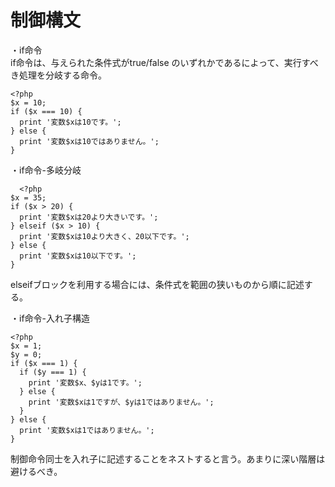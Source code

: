 # 制御構文

・if命令  
if命令は、与えられた条件式がtrue/false のいずれかであるによって、実行すべき処理を分岐する命令。

    <?php
    $x = 10;
    if ($x === 10) {
      print '変数$xは10です。';
    } else {
      print '変数$xは10ではありません。';
    }

  ・if命令-多岐分岐  
  
      <?php
    $x = 35;
    if ($x > 20) {
      print '変数$xは20より大きいです。';
    } elseif ($x > 10) {
      print '変数$xは10より大きく、20以下です。';
    } else {
      print '変数$xは10以下です。';
    }

elseifブロックを利用する場合には、条件式を範囲の狭いものから順に記述する。

・if命令-入れ子構造

    <?php
    $x = 1;
    $y = 0;
    if ($x === 1) {
      if ($y === 1) {
        print '変数$x、$yは1です。';
      } else {
        print '変数$xは1ですが、$yは1ではありません。';
      }
    } else {
      print '変数$xは1ではありません。';
    }

制御命令同士を入れ子に記述することをネストすると言う。あまりに深い階層は避けるべき。
